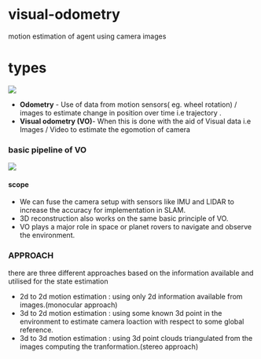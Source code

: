 # visual-odometry
motion estimation of agent using camera images
# types
![](https://i.imgur.com/tPw4AFV.png)

* **Odometry**  - Use of data from motion sensors( eg. wheel rotation) / images to estimate change in position over time i.e trajectory .
* **Visual odometry (VO)**- When this is done with the aid of Visual data i.e Images / Video to estimate the egomotion of camera

### basic pipeline of VO
![](https://i.imgur.com/BElBW2r.png)

#### scope
* We can fuse the camera setup with sensors like IMU and LIDAR to increase the accuracy for implementation in SLAM.
* 3D reconstruction also works on the same basic principle of VO.
* VO plays a major role in space or planet rovers to navigate and observe the environment.

### APPROACH
there are three different approaches based on the information available and utilised for the state estimation
* 2d to 2d motion estimation : using only 2d information available from images.(monocular approach)
* 3d to 2d motion estimation : using some known 3d point in the environment to estimate camera loaction with respect to some global reference.
* 3d to 3d motion estimation : using 3d point clouds triangulated from the images computing the tranformation.(stereo approach)

